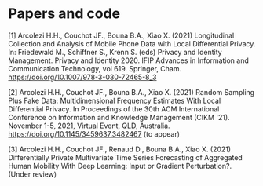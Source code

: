 # Papers and code

[1] Arcolezi H.H., Couchot JF., Bouna B.A., Xiao X. (2021) Longitudinal Collection and Analysis of Mobile Phone Data with Local Differential Privacy. In: Friedewald M., Schiffner S., Krenn S. (eds) Privacy and Identity Management. Privacy and Identity 2020. IFIP Advances in Information and Communication Technology, vol 619. Springer, Cham. https://doi.org/10.1007/978-3-030-72465-8_3

[2] Arcolezi H.H., Couchot JF., Bouna B.A., Xiao X. (2021) Random Sampling Plus Fake Data: Multidimensional Frequency Estimates With Local Differential Privacy. In Proceedings of the 30th ACM International Conference on Information and Knowledge Management (CIKM '21). November 1-5, 2021, Virtual Event, QLD, Australia. https://doi.org/10.1145/3459637.3482467 (to appear)

[3] Arcolezi H.H., Couchot JF., Renaud D., Bouna B.A., Xiao X. (2021) Differentially Private Multivariate Time Series Forecasting of Aggregated Human Mobility With Deep Learning: Input or Gradient Perturbation?. (Under review)
